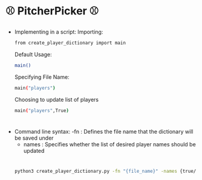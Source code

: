 # **⚾ PitcherPicker ⚾**

- Implementing in a script:
    Importing:
    ```sh
    from create_player_dictionary import main
    ```
    Default Usage:
    ```sh
    main()
    ```
    Specifying File Name:
    ```sh
    main("players")
    ```
    Choosing to update list of players
    ```sh
    main("players",True)
    ```
#
#

- Command line syntax:
    -fn  : Defines the file name that the dictionary will be saved under
    - names  : Specifies whether the list of desired player names should be updated
  #
    ```sh
    python3 create_player_dictionary.py -fn "{file_name}" -names {true/false}
    ```
